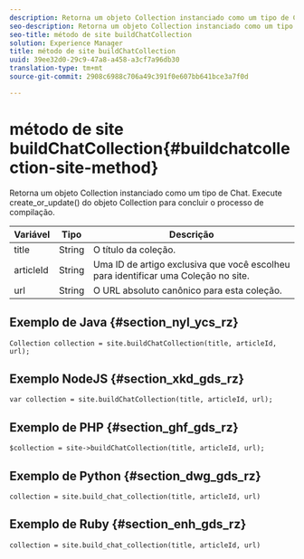 ```yaml
---
description: Retorna um objeto Collection instanciado como um tipo de Chat. Execute create_or_update() do objeto Collection para concluir o processo de compilação.
seo-description: Retorna um objeto Collection instanciado como um tipo de Chat. Execute create_or_update() do objeto Collection para concluir o processo de compilação.
seo-title: método de site buildChatCollection
solution: Experience Manager
title: método de site buildChatCollection
uuid: 39ee32d0-29c9-47a8-a458-a3cf7a96db30
translation-type: tm+mt
source-git-commit: 2908c6988c706a49c391f0e607bb641bce3a7f0d

---
```



# método de site buildChatCollection{#buildchatcollection-site-method}

Retorna um objeto Collection instanciado como um tipo de Chat. Execute create_or_update() do objeto Collection para concluir o processo de compilação.

| Variável | Tipo | Descrição |
|--- |--- |--- |
| title | String   | O título da coleção. |
| articleId | String   | Uma ID de artigo exclusiva que você escolheu para identificar uma Coleção no site. |
| url | String | O URL absoluto canônico para esta coleção. |

## Exemplo de Java {#section_nyl_ycs_rz}

```
Collection collection = site.buildChatCollection(title, articleId, url); 
```

## Exemplo NodeJS {#section_xkd_gds_rz}

```
var collection = site.buildChatCollection(title, articleId, url); 
```

## Exemplo de PHP {#section_ghf_gds_rz}

```
$collection = site->buildChatCollection(title, articleId, url); 
```

## Exemplo de Python {#section_dwg_gds_rz}

```
collection = site.build_chat_collection(title, articleId, url) 
```

## Exemplo de Ruby {#section_enh_gds_rz}

```
collection = site.build_chat_collection(title, articleId, url)
```
